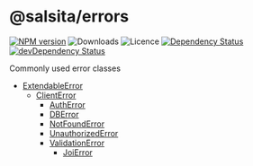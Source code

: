 # @salsita/errors

[![NPM version](https://img.shields.io/npm/v/@salsita/errors.svg)](https://www.npmjs.com/package/@salsita/errors)
![Downloads](https://img.shields.io/npm/dm/@salsita/errors.svg?style=flat)
![Licence](https://img.shields.io/npm/l/@salsita/errors.svg?style=flat)
[![Dependency Status](https://img.shields.io/david/salsita/nodejs-modules.svg?path=packages/errors)](https://david-dm.org/salsita/nodejs-modules?path=packages/errors)
[![devDependency Status](https://img.shields.io/david/dev/salsita/nodejs-modules.svg?path=packages/errors)](https://david-dm.org/salsita/nodejs-modules?type=dev&path=packages/errors)

Commonly used error classes

- [ExtendableError](./ExtendableError.js)
  - [ClientError](./ClientError.js)
    - [AuthError](./AuthError.js)
    - [DBError](./DBError.js)
    - [NotFoundError](./NotFoundError.js)
    - [UnauthorizedError](./UnauthorizedError.js)
    - [ValidationError](./ValidationError.js)
      - [JoiError](./JoiError.js)
